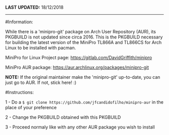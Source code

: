 **LAST UPDATED:** 	18/12/2018

---

#Information:

While there is a 'minipro-git' package on Arch User Repository (AUR), its PKGBUILD is not updated since circa 2016. This is the PKGBUILD necessary for building the latest version of the MiniPro TL866A and TL866CS for Arch Linux to be installed with pacman.

MiniPro for Linux Project page:	https://gitlab.com/DavidGriffith/minipro

MiniPro AUR package:		https://aur.archlinux.org/packages/minipro-git

**NOTE:** If the original maintainer make the 'minipro-git' up-to-date, you can just go to AUR. If not, stick here! :)

#Instructions:

1 - Do a `$ git clone https://github.com/jfcandidofilho/minipro-aur` in the place of your preference

2 - Change the PKGBUILD obtained with this PKGBUILD

3 - Proceed normaly like with any other AUR package you wish to install
